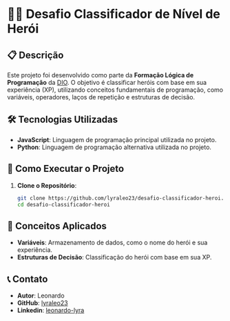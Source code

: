 # 🦸‍♂️ Desafio Classificador de Nível de Herói

## 📋 Descrição

Este projeto foi desenvolvido como parte da **Formação Lógica de Programação** da [DIO](https://www.dio.me/). O objetivo é classificar heróis com base em sua experiência (XP), utilizando conceitos fundamentais de programação, como variáveis, operadores, laços de repetição e estruturas de decisão.


## 🛠️ Tecnologias Utilizadas

- **JavaScript**: Linguagem de programação principal utilizada no projeto.
- **Python**: Linguagem de programação alternativa utilizada no projeto.


## 🚀 Como Executar o Projeto

1. **Clone o Repositório**:
   ```bash
   git clone https://github.com/lyraleo23/desafio-classificador-heroi.git
   cd desafio-classificador-heroi
   ```

   
## 🧠 Conceitos Aplicados

- **Variáveis**: Armazenamento de dados, como o nome do herói e sua experiência.
- **Estruturas de Decisão**: Classificação do herói com base em sua XP.


## 📞 Contato

- **Autor**: Leonardo
- **GitHub**: [lyraleo23](https://github.com/lyraleo23)
- **Linkedin**: [leonardo-lyra](https://www.linkedin.com/in/leonardo-lyra/)
